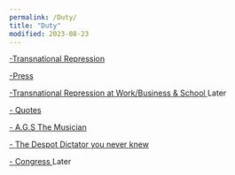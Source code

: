 ```yaml
---
permalink: /Duty/
title: "Duty"
modified: 2023-08-23
---
```













<a href=" https://phdcsseiden.github.io/Tr/ "> -Transnational Repression  </a> 




<a href=" https://phdcsseiden.github.io/News/ "> -Press  </a> 




<a href="  "> -Transnational Repression at Work/Business & School  </a>  Later




<a href=" https://phdcsseiden.github.io/quotes/ "> - Quotes  </a> 




<a href=" https://phdcsseiden.github.io/Musician/ "> - A.G.S The Musician  </a> 




<a href=" https://phdcsseiden.github.io/Knew/ "> - The Despot Dictator you never knew  </a> 




<a href=" https://phdcsseiden.github.io/Congress/ "> - Congress  </a> Later

